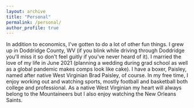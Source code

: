 ```yaml
---
layout: archive
title: "Personal"
permalink: /personal/
author_profile: true
---
```


In addition to economics, I've gotten to do a lot of other fun things. I grew up in Doddridge County, WV (if you blink while driving through Doddridge you'll miss it so don't feel guitly if you've never heard of it). I married the love of my life in June 2021 (planning a wedding during grad school as well as a global pandemic makes comps look like cake). I have a boxer, Paisley, named after native West Virginian Brad Paisley, of course. In my free time, I enjoy working out and watching sports, mostly football and basketball both college and professional. As a native West Virginian my heart will always belong to the Mountaineers but I also enjoy watching the New Orleans Saints. 


